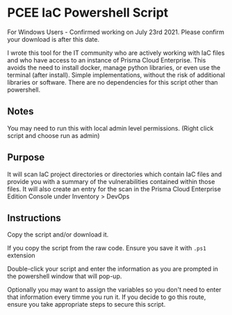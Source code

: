 # PCEE IaC Powershell Script

For Windows Users - Confirmed working on July 23rd 2021. Please confirm your download is after this date. 

I wrote this tool for the IT community who are actively working with IaC files and who have access to an instance of Prisma Cloud Enterprise. This avoids the need to install docker, manage python libraries, or even use the terminal (after install). Simple implementations, without the risk of additional libraries or software. There are no dependencies for this script other than powershell. 

## Notes

You may need to run this with local admin level permissions. (Right click script and choose run as admin)

## Purpose

It will scan IaC project directories or directories which contain IaC files and provide you with a summary of the vulnerabilities contained within those files. It will also create an entry for the scan in the Prisma Cloud Enterprise Edition Console under Inventory > DevOps


## Instructions
Copy the script and/or download it. 

If you copy the script from the raw code. Ensure you save it with `.ps1` extension

Double-click your script and enter the information as you are prompted in the powershell window that will pop-up. 

Optionally you may want to assign the variables so you don't need to enter that information every timme you run it. If you decide to go this route, ensure you take appropriate steps to secure this script. 


